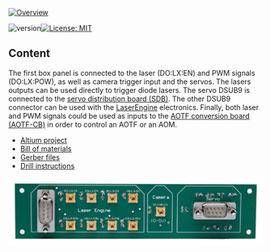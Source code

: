 <a href="https://mufpga.github.io/"><img src="https://raw.githubusercontent.com/mufpga/mufpga.github.io/main/img/logo_title.png" alt="Overview"/>

</a>

![version](https://img.shields.io/badge/version-3.1.0-blue)[![License: MIT](https://img.shields.io/badge/License-MIT-blue.svg)](https://opensource.org/licenses/MIT)


## Content

The first box panel is connected to the laser (DO:LX:EN) and PWM signals (DO:LX:POW), as well as camera trigger input and the servos. The lasers outputs can be used directly to trigger diode lasers. The servo DSUB9 is connected to the [servo distribution board (SDB)](https://github.com/mufpga/MicroFPGA-electronics/tree/main/Servo_distribution_board). The other DSUB9 connector can be used with the [LaserEngine](https://github.com/ries-lab/LaserEngine) electronics. Finally, both laser and PWM signals could be used as inputs to the [AOTF conversion board (AOTF-CB)](https://github.com/mufpga/MicroFPGA-electronics/tree/main/AOTF_conversion_board) in order to control an AOTF or an AOM.

- [Altium project](Altium_project)
- [Bill of materials](BOM)
- [Gerber files](Gerber)
- [Drill instructions](NC_Drill)

![Box panel 1](Box_panel_1_soldered.jpg)
